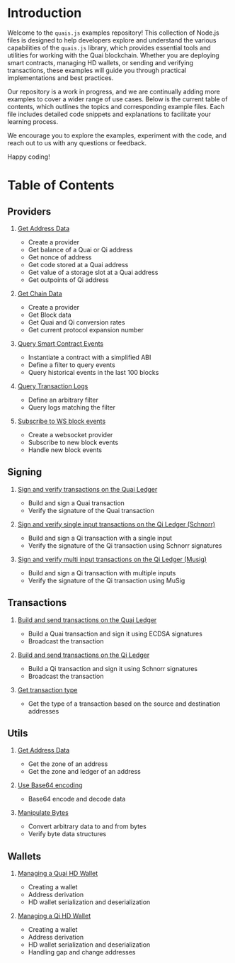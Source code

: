 # Introduction

Welcome to the `quais.js` examples repository! This collection of Node.js files is designed to help developers explore and understand the various capabilities of the `quais.js` library, which provides essential tools and utilities for working with the Quai blockchain. Whether you are deploying smart contracts, managing HD wallets, or sending and verifying transactions, these examples will guide you through practical implementations and best practices.

Our repository is a work in progress, and we are continually adding more examples to cover a wider range of use cases. Below is the current table of contents, which outlines the topics and corresponding example files. Each file includes detailed code snippets and explanations to facilitate your learning process.

We encourage you to explore the examples, experiment with the code, and reach out to us with any questions or feedback.

Happy coding!

# Table of Contents

## Providers

1. [Get Address Data](providers/get-address-data.js)

    - Create a provider
    - Get balance of a Quai or Qi address
    - Get nonce of address
    - Get code stored at a Quai address
    - Get value of a storage slot at a Quai address
    - Get outpoints of Qi address

2. [Get Chain Data](providers/get-chain-data.js)

    - Create a provider
    - Get Block data
    - Get Quai and Qi conversion rates
    - Get current protocol expansion number

3. [Query Smart Contract Events](providers/query-event.js)

    - Instantiate a contract with a simplified ABI
    - Define a filter to query events
    - Query historical events in the last 100 blocks

4. [Query Transaction Logs](providers/query-logs.js)

    - Define an arbitrary filter
    - Query logs matching the filter

5. [Subscribe to WS block events](providers/ws-subscribe-block.js)

    - Create a websocket provider
    - Subscribe to new block events
    - Handle new block events

## Signing

1. [Sign and verify transactions on the Quai Ledger](sigining/sign-verify-quai.js)

    - Build and sign a Quai transaction
    - Verify the signature of the Quai transaction

2. [Sign and verify single input transactions on the Qi Ledger (Schnorr)](signing/sign-verify-qi-schnorr.js)

    - Build and sign a Qi transaction with a single input
    - Verify the signature of the Qi transaction using Schnorr signatures

3. [Sign and verify multi input transactions on the Qi Ledger (Musig)](signing/sign-verify-qi-musig.js)

    - Build and sign a Qi transaction with multiple inputs
    - Verify the signature of the Qi transaction using MuSig

## Transactions

1. [Build and send transactions on the Quai Ledger](transactions/send-quai-tx.js)

    - Build a Quai transaction and sign it using ECDSA signatures
    - Broadcast the transaction

2. [Build and send transactions on the Qi Ledger](transactions/send-qi-tx.js)

    - Build a Qi transaction and sign it using Schnorr signatures
    - Broadcast the transaction

3. [Get transaction type](transactions/get-transaction-type.js)

    - Get the type of a transaction based on the source and destination addresses

## Utils

1. [Get Address Data](utils/get-address-data.js)

    - Get the zone of an address
    - Get the zone and ledger of an address

2. [Use Base64 encoding](utils/base64-encoding.js)

    - Base64 encode and decode data

3. [Manipulate Bytes](utils/bytes.js)

    - Convert arbitrary data to and from bytes
    - Verify byte data structures

## Wallets

1. [Managing a Quai HD Wallet](manage-quai-hdwallet.js)

    - Creating a wallet
    - Address derivation
    - HD wallet serialization and deserialization

2. [Managing a Qi HD Wallet](manage-qi-hdwallet.js)

    - Creating a wallet
    - Address derivation
    - HD wallet serialization and deserialization
    - Handling gap and change addresses
